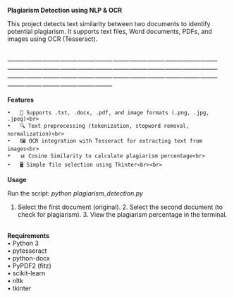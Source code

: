 **Plagiarism Detection using NLP & OCR**<br>

This project detects text similarity between two documents to identify potential plagiarism.
It supports text files, Word documents, PDFs, and images using OCR (Tesseract).  <br><br>

⸻⸻⸻⸻⸻⸻⸻⸻⸻⸻⸻⸻⸻⸻⸻⸻⸻⸻⸻⸻⸻⸻⸻⸻⸻⸻⸻⸻⸻⸻⸻⸻⸻⸻⸻⸻⸻⸻⸻⸻⸻⸻

**Features**<br>

	•	📂 Supports .txt, .docx, .pdf, and image formats (.png, .jpg, .jpeg)<br>
	•	🔍 Text preprocessing (tokenization, stopword removal, normalization)<br>
	•	🖼 OCR integration with Tesseract for extracting text from images<br>
	•	📊 Cosine Similarity to calculate plagiarism percentage<br>
	•	🖥 Simple file selection using Tkinter<br><br>


**Usage**<br>

Run the script:
  *python plagiarism_detection.py*

  1.	Select the first document (original).
	2.	Select the second document (to check for plagiarism).
	3.	View the plagiarism percentage in the terminal.<br><br>


**Requirements**<br>
	•	Python 3 <br>
	•	pytesseract <br>
	•	python-docx <br>
	•	PyPDF2 (fitz) <br>
	•	scikit-learn <br>
	•	nltk <br>
	•	tkinter <br>
